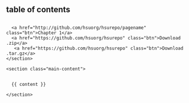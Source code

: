 <html lang="en-us">
  <head>
    <meta charset="UTF-8">
    <title>{{ page.title }}</title>
    <meta name="viewport" content="width=device-width, initial-scale=1">
    <link rel="stylesheet" type="text/css" href="stylesheets/normalize.css" media="screen">
    <link href='https://fonts.googleapis.com/css?family=Open+Sans:400,700' rel='stylesheet' type='text/css'>
    <link rel="stylesheet" type="text/css" href="stylesheets/stylesheet.css" media="screen">
    <link rel="stylesheet" type="text/css" href="stylesheets/github-light.css" media="screen">
  </head>
  <body>
    <section class="page-header">
      <h1 class="project-name">table of contents</h1>
      <h2 class="project-tagline"></h2>

      <a href="http://github.com/hsuorg/hsurepo/pagename" class="btn">Chapter 1</a>
      <a href="https://github.com/hsuorg/hsurepo" class="btn">Download .zip</a>
       <a href="https://github.com/hsuorg/hsurepo" class="btn">Download .tar.gz</a>
    </section>

    <section class="main-content">

      
      {{ content }}

    </section>

  
  </body>
</html>
